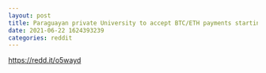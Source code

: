 ```yaml
--- 
layout: post 
title: Paraguayan private University to accept BTC/ETH payments starting August 1st 
date: 2021-06-22 1624393239 
categories: reddit 
--- 
```

https://redd.it/o5wayd
